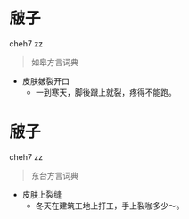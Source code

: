 # 㿭子
cheh7 zz
> 如皋方言词典
- 皮肤皴裂开口
  - 一到寒天，脚後跟上就裂，疼得不能跑。

# 㿭子
cheh7 zz
> 东台方言词典
- 皮肤上裂缝
  - 冬天在建筑工地上打工，手上裂咖多少～。
